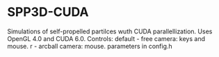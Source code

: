 # SPP3D-CUDA
Simulations of self-propelled partilces wuth CUDA parallellization. Uses OpenGL 4.0 and CUDA 6.0.
Controls: default - free camera: keys and mouse.
          r - arcball camera: mouse.
          parameters in config.h
